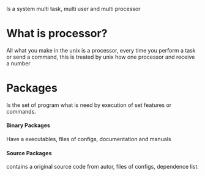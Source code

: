 Is a system multi task, multi user and multi processor
# What is processor?
All what you make in the unix is a processor, every time you perform a task or send a command, this is treated by unix how one processor and receive a number

# Packages
Is the set of program what is need by execution of set features or commands.
#### Binary Packages
Have a executables, files of configs, documentation and manuals
#### Source Packages
contains a original source code from autor, files of configs, dependence list.

